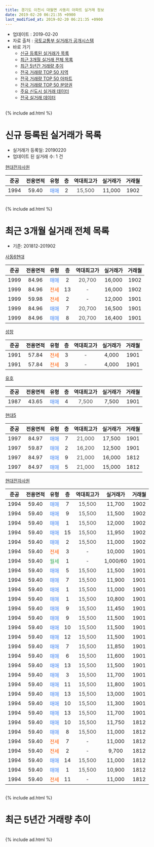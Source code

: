 ```yaml
---
title: 경기도 이천시 대월면 사동리 아파트 실거래 정보
date: 2019-02-20 06:21:35 +0900
last_modified_at: 2019-02-20 06:21:35 +0900
---
```


* 업데이트 : 2019-02-20
* 자료 출처 : [국토교통부 실거래가 공개시스템](http://rt.molit.go.kr)
* 바로 가기
    * [신규 등록된 실거래가 목록](#신규-등록된-실거래가-목록)
    * [최근 3개월 실거래 전체 목록](#최근-3개월-실거래-전체-목록)
    * [최근 5년간 거래량 추이](#최근-5년간-거래량-추이)
    * [전국 거래량 TOP 50 지역](https://inasie.github.io/apt-trade-info/최근-3개월-전국에서-가장-거래가-많이-발생한-지역)
    * [전국 거래량 TOP 50 아파트](https://inasie.github.io/apt-trade-info/최근-3개월-전국에서-가장-거래가-많이-발생한-아파트)
    * [전국 거래량 TOP 50 분양권](https://inasie.github.io/apt-trade-info/최근-3개월-전국에서-가장-거래가-많이-발생한-분양권)
    * [주요 신도시 실거래 데이터](https://inasie.github.io/apt-trade-info/주요-신도시)
    * [전국 실거래 데이터](https://inasie.github.io/apt-trade-info/전국)
<br>
{% include ad.html %}
<br>

# 신규 등록된 실거래가 목록
* 실거래가 등록일: 20190220
* 업데이트 된 실거래 수: 1 건


[현대전자사원](https://search.naver.com/search.naver?query=%EA%B2%BD%EA%B8%B0%EB%8F%84+%EC%9D%B4%EC%B2%9C%EC%8B%9C+%EB%8C%80%EC%9B%94%EB%A9%B4+%EC%82%AC%EB%8F%99%EB%A6%AC+%ED%98%84%EB%8C%80%EC%A0%84%EC%9E%90%EC%82%AC%EC%9B%90)

|준공|전용면적|유형|층|역대최고가|실거래가|거래월|
|:---:|:---:|:---:|:---:|:---:|:---:|:---:|
|1994|59.40|<span style="color:#4285f3">매매</span>|2|<span style="color:#444444">15,500</span>|11,000|1902|


<br>
{% include ad.html %}
<br>

# 최근 3개월 실거래 전체 목록
* 기준: 201812-201902


[사동6현대](https://search.naver.com/search.naver?query=%EA%B2%BD%EA%B8%B0%EB%8F%84+%EC%9D%B4%EC%B2%9C%EC%8B%9C+%EB%8C%80%EC%9B%94%EB%A9%B4+%EC%82%AC%EB%8F%99%EB%A6%AC+%EC%82%AC%EB%8F%996%ED%98%84%EB%8C%80)

|준공|전용면적|유형|층|역대최고가|실거래가|거래월|
|:---:|:---:|:---:|:---:|:---:|:---:|:---:|
|1999|84.96|<span style="color:#4285f3">매매</span>|2|<span style="color:#444444">20,700</span>|16,000|1902|
|1999|84.96|<span style="color:#ff5a00">전세</span>|13|<span style="color:#444444">-</span>|16,000|1902|
|1999|59.98|<span style="color:#ff5a00">전세</span>|2|<span style="color:#444444">-</span>|12,000|1901|
|1999|84.96|<span style="color:#4285f3">매매</span>|7|<span style="color:#444444">20,700</span>|16,500|1901|
|1999|84.96|<span style="color:#4285f3">매매</span>|8|<span style="color:#444444">20,700</span>|16,400|1901|

[성창](https://search.naver.com/search.naver?query=%EA%B2%BD%EA%B8%B0%EB%8F%84+%EC%9D%B4%EC%B2%9C%EC%8B%9C+%EB%8C%80%EC%9B%94%EB%A9%B4+%EC%82%AC%EB%8F%99%EB%A6%AC+%EC%84%B1%EC%B0%BD)

|준공|전용면적|유형|층|역대최고가|실거래가|거래월|
|:---:|:---:|:---:|:---:|:---:|:---:|:---:|
|1991|57.84|<span style="color:#ff5a00">전세</span>|3|<span style="color:#444444">-</span>|4,000|1901|
|1991|57.84|<span style="color:#ff5a00">전세</span>|3|<span style="color:#444444">-</span>|4,000|1901|

[유호](https://search.naver.com/search.naver?query=%EA%B2%BD%EA%B8%B0%EB%8F%84+%EC%9D%B4%EC%B2%9C%EC%8B%9C+%EB%8C%80%EC%9B%94%EB%A9%B4+%EC%82%AC%EB%8F%99%EB%A6%AC+%EC%9C%A0%ED%98%B8)

|준공|전용면적|유형|층|역대최고가|실거래가|거래월|
|:---:|:---:|:---:|:---:|:---:|:---:|:---:|
|1987|43.65|<span style="color:#4285f3">매매</span>|4|<span style="color:#444444">7,500</span>|7,500|1901|

[현대5](https://search.naver.com/search.naver?query=%EA%B2%BD%EA%B8%B0%EB%8F%84+%EC%9D%B4%EC%B2%9C%EC%8B%9C+%EB%8C%80%EC%9B%94%EB%A9%B4+%EC%82%AC%EB%8F%99%EB%A6%AC+%ED%98%84%EB%8C%805)

|준공|전용면적|유형|층|역대최고가|실거래가|거래월|
|:---:|:---:|:---:|:---:|:---:|:---:|:---:|
|1997|84.97|<span style="color:#4285f3">매매</span>|7|<span style="color:#444444">21,000</span>|17,500|1901|
|1997|59.87|<span style="color:#4285f3">매매</span>|2|<span style="color:#444444">16,200</span>|12,500|1901|
|1997|84.97|<span style="color:#4285f3">매매</span>|9|<span style="color:#444444">21,000</span>|16,000|1812|
|1997|84.97|<span style="color:#4285f3">매매</span>|5|<span style="color:#444444">21,000</span>|15,000|1812|

[현대전자사원](https://search.naver.com/search.naver?query=%EA%B2%BD%EA%B8%B0%EB%8F%84+%EC%9D%B4%EC%B2%9C%EC%8B%9C+%EB%8C%80%EC%9B%94%EB%A9%B4+%EC%82%AC%EB%8F%99%EB%A6%AC+%ED%98%84%EB%8C%80%EC%A0%84%EC%9E%90%EC%82%AC%EC%9B%90)

|준공|전용면적|유형|층|역대최고가|실거래가|거래월|
|:---:|:---:|:---:|:---:|:---:|:---:|:---:|
|1994|59.40|<span style="color:#4285f3">매매</span>|7|<span style="color:#444444">15,500</span>|11,700|1902|
|1994|59.40|<span style="color:#4285f3">매매</span>|9|<span style="color:#444444">15,500</span>|11,500|1902|
|1994|59.40|<span style="color:#4285f3">매매</span>|1|<span style="color:#444444">15,500</span>|12,000|1902|
|1994|59.40|<span style="color:#4285f3">매매</span>|15|<span style="color:#444444">15,500</span>|11,950|1902|
|1994|59.40|<span style="color:#4285f3">매매</span>|2|<span style="color:#444444">15,500</span>|11,000|1902|
|1994|59.40|<span style="color:#ff5a00">전세</span>|3|<span style="color:#444444">-</span>|10,000|1901|
|1994|59.40|<span style="color:#34a853">월세</span>|1|<span style="color:#444444">-</span>|1,000/60|1901|
|1994|59.40|<span style="color:#4285f3">매매</span>|5|<span style="color:#444444">15,500</span>|11,500|1901|
|1994|59.40|<span style="color:#4285f3">매매</span>|7|<span style="color:#444444">15,500</span>|11,900|1901|
|1994|59.40|<span style="color:#4285f3">매매</span>|1|<span style="color:#444444">15,500</span>|11,000|1901|
|1994|59.40|<span style="color:#4285f3">매매</span>|1|<span style="color:#444444">15,500</span>|10,800|1901|
|1994|59.40|<span style="color:#4285f3">매매</span>|9|<span style="color:#444444">15,500</span>|11,450|1901|
|1994|59.40|<span style="color:#4285f3">매매</span>|9|<span style="color:#444444">15,500</span>|11,500|1901|
|1994|59.40|<span style="color:#4285f3">매매</span>|10|<span style="color:#444444">15,500</span>|11,500|1901|
|1994|59.40|<span style="color:#4285f3">매매</span>|12|<span style="color:#444444">15,500</span>|11,500|1901|
|1994|59.40|<span style="color:#4285f3">매매</span>|7|<span style="color:#444444">15,500</span>|11,850|1901|
|1994|59.40|<span style="color:#4285f3">매매</span>|6|<span style="color:#444444">15,500</span>|11,600|1901|
|1994|59.40|<span style="color:#4285f3">매매</span>|13|<span style="color:#444444">15,500</span>|11,500|1901|
|1994|59.40|<span style="color:#4285f3">매매</span>|3|<span style="color:#444444">15,500</span>|11,700|1901|
|1994|59.40|<span style="color:#4285f3">매매</span>|11|<span style="color:#444444">15,500</span>|11,800|1901|
|1994|59.40|<span style="color:#4285f3">매매</span>|13|<span style="color:#444444">15,500</span>|13,000|1901|
|1994|59.40|<span style="color:#4285f3">매매</span>|10|<span style="color:#444444">15,500</span>|11,300|1901|
|1994|59.40|<span style="color:#4285f3">매매</span>|13|<span style="color:#444444">15,500</span>|11,700|1901|
|1994|59.40|<span style="color:#4285f3">매매</span>|10|<span style="color:#444444">15,500</span>|11,750|1812|
|1994|59.40|<span style="color:#4285f3">매매</span>|8|<span style="color:#444444">15,500</span>|11,000|1812|
|1994|59.40|<span style="color:#ff5a00">전세</span>|7|<span style="color:#444444">-</span>|11,000|1812|
|1994|59.40|<span style="color:#ff5a00">전세</span>|2|<span style="color:#444444">-</span>|9,700|1812|
|1994|59.40|<span style="color:#4285f3">매매</span>|14|<span style="color:#444444">15,500</span>|11,000|1812|
|1994|59.40|<span style="color:#4285f3">매매</span>|1|<span style="color:#444444">15,500</span>|10,900|1812|
|1994|59.40|<span style="color:#ff5a00">전세</span>|11|<span style="color:#444444">-</span>|11,000|1812|


<br>
{% include ad.html %}
<br>

# 최근 5년간 거래량 추이


<div style="width:100%;">
    <canvas id="deal_progress" height="200"></canvas>
</div>

<script>
new Chart(document.getElementById("deal_progress"), {
    type: 'line',
    data: {
        labels: ['201402','201403','201404','201405','201406','201407','201408','201409','201410','201411','201412','201501','201502','201503','201504','201505','201506','201507','201508','201509','201510','201511','201512','201601','201602','201603','201604','201605','201606','201607','201608','201609','201610','201611','201612','201701','201702','201703','201704','201705','201706','201707','201708','201709','201710','201711','201712','201801','201802','201803','201804','201805','201806','201807','201808','201809','201810','201811','201812','201901','201902'],
        datasets: [{
            label: '매매',
            pointRadius: 1,
            data: [29, 15, 9, 13, 13, 15, 23, 21, 23, 22, 21, 33, 32, 22, 23, 21, 14, 9, 19, 19, 23, 9, 8, 19, 8, 16, 9, 10, 12, 11, 17, 16, 20, 16, 10, 18, 12, 20, 16, 16, 26, 23, 16, 19, 10, 12, 6, 22, 15, 27, 26, 21, 19, 10, 12, 6, 12, 12, 6, 21, 6],
            borderColor: "rgba(255, 201, 14, 1)",
            backgroundColor: "rgba(255, 201, 14, 0.5)",
            fill: false,
            lineTension: 0
        },{
            label: '전월세',
            pointRadius: 1,
            data: [25, 22, 13, 13, 13, 15, 12, 17, 15, 7, 9, 14, 18, 12, 15, 15, 10, 12, 12, 11, 10, 9, 16, 10, 7, 16, 12, 12, 8, 15, 4, 16, 13, 9, 11, 2, 13, 14, 4, 5, 14, 7, 7, 11, 3, 4, 9, 5, 11, 13, 10, 9, 20, 15, 6, 8, 9, 6, 3, 5, 1],
            borderColor: "rgba(0, 141, 185, 1)",
            backgroundColor: "rgba(0, 141, 185, 0.5)",
            fill: false,
            lineTension: 0
        }
        ]
    },
    options: {
        responsive: true,
        title: {
            display: false
        },
        tooltips: {
            mode: 'index',
            intersect: false
        },
        hover: {
            mode: 'nearest',
            intersect: true
        },
        scales: {
            xAxes: [{
                display: true,
                scaleLabel: {
                    display: true,
                    labelString: '년/월'
                }
            }],
            yAxes: [{
                display: true,
                ticks: {
                    suggestedMin: 0,
                },
                scaleLabel: {
                    display: true,
                    labelString: '실거래 수'
                }
            }]
        }
    }
});

</script>


<br>
{% include ad.html %}
<br>

